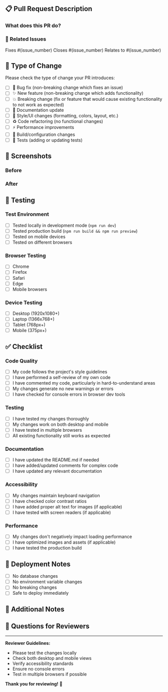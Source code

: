 ## 📋 Pull Request Description

### What does this PR do?
<!-- Provide a brief description of the changes in this PR -->


### 🔗 Related Issues
<!-- Link to any related issues -->
Fixes #(issue_number)
Closes #(issue_number)
Relates to #(issue_number)

## 🧪 Type of Change

Please check the type of change your PR introduces:

- [ ] 🐛 Bug fix (non-breaking change which fixes an issue)
- [ ] ✨ New feature (non-breaking change which adds functionality)
- [ ] 💥 Breaking change (fix or feature that would cause existing functionality to not work as expected)
- [ ] 📝 Documentation update
- [ ] 🎨 Style/UI changes (formatting, colors, layout, etc.)
- [ ] ♻️ Code refactoring (no functional changes)
- [ ] ⚡ Performance improvements
- [ ] 🔧 Build/configuration changes
- [ ] 🧪 Tests (adding or updating tests)

## 📸 Screenshots

### Before
<!-- Screenshots of the current state (if applicable) -->

### After
<!-- Screenshots of your changes -->

## 🧪 Testing

### Test Environment
- [ ] Tested locally in development mode (`npm run dev`)
- [ ] Tested production build (`npm run build && npm run preview`)
- [ ] Tested on mobile devices
- [ ] Tested on different browsers

### Browser Testing
- [ ] Chrome
- [ ] Firefox
- [ ] Safari
- [ ] Edge
- [ ] Mobile browsers

### Device Testing
- [ ] Desktop (1920x1080+)
- [ ] Laptop (1366x768+)
- [ ] Tablet (768px+)
- [ ] Mobile (375px+)

## ✅ Checklist

### Code Quality
- [ ] My code follows the project's style guidelines
- [ ] I have performed a self-review of my own code
- [ ] I have commented my code, particularly in hard-to-understand areas
- [ ] My changes generate no new warnings or errors
- [ ] I have checked for console errors in browser dev tools

### Testing
- [ ] I have tested my changes thoroughly
- [ ] My changes work on both desktop and mobile
- [ ] I have tested in multiple browsers
- [ ] All existing functionality still works as expected

### Documentation
- [ ] I have updated the README.md if needed
- [ ] I have added/updated comments for complex code
- [ ] I have updated any relevant documentation

### Accessibility
- [ ] My changes maintain keyboard navigation
- [ ] I have checked color contrast ratios
- [ ] I have added proper alt text for images (if applicable)
- [ ] I have tested with screen readers (if applicable)

### Performance
- [ ] My changes don't negatively impact loading performance
- [ ] I have optimized images and assets (if applicable)
- [ ] I have tested the production build

## 🔄 Deployment Notes

<!-- Any special notes for deployment -->
- [ ] No database changes
- [ ] No environment variable changes
- [ ] No breaking changes
- [ ] Safe to deploy immediately

## 📝 Additional Notes

<!-- Any additional information that reviewers should know -->


## 🙋 Questions for Reviewers

<!-- Any specific questions or areas you'd like reviewers to focus on -->


---

**Reviewer Guidelines:**
- Please test the changes locally
- Check both desktop and mobile views
- Verify accessibility standards
- Ensure no console errors
- Test in multiple browsers if possible

**Thank you for reviewing!** 🙏
